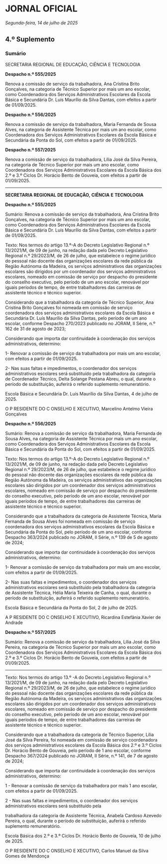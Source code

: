 # JORNAL OFICIAL

###### Segunda-feira, 14 de julho de 2025

## **4.º Suplemento**

### **Sumário**

SECRETARIA REGIONAL DE EDUCAÇÃO, CIÊNCIA E TECNOLOGIA

**Despacho n.º 555/2025**

Renova a comissão de serviço da trabalhadora, Ana Cristina Brito Gonçalves, na
categoria de Técnico Superior por mais um ano escolar, como Coordenadora dos
Serviços Administrativos Escolares da Escola Básica e Secundária Dr. Luís Maurílio
da Silva Dantas, com efeitos a partir de 01/09/2025.

**Despacho n.º 556/2025**

Renova a comissão de serviço da trabalhadora, Maria Fernanda de Sousa Alves, na
categoria de Assistente Técnica por mais um ano escolar, como Coordenadora dos
Serviços Administrativos Escolares da Escola Básica e Secundária da Ponta do Sol,
com efeitos a partir de 01/09/2025.

**Despacho n.º 557/2025**

Renova a comissão de serviço da trabalhadora, Lília José da Silva Pereira, na
categoria de Técnico Superior por mais um ano escolar, como Coordenadora dos
Serviços Administrativos Escolares da Escola Básica dos 2.º e 3.º Ciclos Dr. Horácio
Bento de Gouveia, com efeitos a partir de 01/09/2025.




---

**SECRETARIA** **REGIONAL** **DE** **EDUCAÇÃO,** **CIÊNCIA** **E** **TECNOLOGIA**


**Despacho n.º 555/2025**


Sumário:
Renova a comissão de serviço da trabalhadora, Ana Cristina Brito Gonçalves, na categoria de Técnico Superior por mais um ano escolar,
como Coordenadora dos Serviços Administrativos Escolares da Escola Básica e Secundária Dr. Luís Maurílio da Silva Dantas, com
efeitos a partir de 01/09/2025.

Texto:
Nos termos do artigo 13.º-A do Decreto Legislativo Regional n.º 13/2021/M, de 09 de junho, na redação dada pelo Decreto
Legislativo Regional n.º 29/2023/M, de 26 de julho, que estabelece o regime jurídico do pessoal não docente das organizações
escolares da rede pública da Região Autónoma da Madeira, os serviços administrativos das organizações escolares são
dirigidos por um coordenador dos serviços administrativos escolares, nomeado em comissão de serviço por despacho do
presidente do conselho executivo, pelo período de um ano escolar, renovável por iguais períodos de tempo, de entre
trabalhadores das carreiras de assistente técnico e técnico superior.

Considerando que a trabalhadora da categoria de Técnico Superior, Ana Cristina Brito Gonçalves foi nomeada em
comissão de serviço coordenadora dos serviços administrativos escolares da Escola Básica e Secundária Dr. Luís Maurílio da
Silva Dantas, pelo período de um ano escolar, conforme Despacho 270/2023 publicado no JORAM, II Série, n.º 162 de 31 de
agosto de 2023;

Considerando que importa dar continuidade à coordenação dos serviços administrativos, determino:

1- Renovar a comissão de serviço da trabalhadora por mais um ano escolar, com efeitos a partir de 01/09/2025.

2- Nas suas faltas e impedimentos, o coordenador dos serviços administrativos escolares será substituído pela
trabalhadora da categoria de Coordenador Técnico, Delta Solange Pestana Abreu, o qual, durante o período de
substituição, auferirá o referido suplemento remuneratório.

Escola Básica e Secundária Dr. Luís Maurílio da Silva Dantas, 4 de julho de 2025.

O P RESIDENTE DO C ONSELHO E XECUTIVO, Marcelino Antelmo Vieira Gonçalves


**Despacho n.º 556/2025**


Sumário:
Renova a comissão de serviço da trabalhadora, Maria Fernanda de Sousa Alves, na categoria de Assistente Técnica por mais um ano
escolar, como Coordenadora dos Serviços Administrativos Escolares da Escola Básica e Secundária da Ponta do Sol, com efeitos a partir
de 01/09/2025.

Texto:
Nos termos do artigo 13.º-A do Decreto Legislativo Regional n.º 13/2021/M, de 09 de junho, na redação dada pelo Decreto
Legislativo Regional n.º 29/2023/M, de 26 de julho, que estabelece o regime jurídico do pessoal não docente das organizações
escolares da rede pública da Região Autónoma da Madeira, os serviços administrativos das organizações escolares são
dirigidos por um coordenador dos serviços administrativos escolares, nomeado em comissão de serviço por despacho do
presidente do conselho executivo, pelo período de um ano escolar, renovável por iguais períodos de tempo, de entre
trabalhadores das carreiras de assistente técnico e técnico superior.

Considerando que a trabalhadora da categoria de Assistente Técnica, Maria Fernanda de Sousa Alves foi nomeada em
comissão de serviço coordenadora dos serviços administrativos escolares da Escola Básica e Secundária da Ponta do Sol, pelo
período de um ano escolar, conforme Despacho 363/2024 publicado no JORAM, II Série, n.º 139 de 5 de agosto de 2024;

Considerando que importa dar continuidade à coordenação dos serviços administrativos, determino:

1- Renovar a comissão de serviço da trabalhadora por mais um ano escolar, com efeitos a partir de 01/09/2025.

2- Nas suas faltas e impedimentos, o coordenador dos serviços administrativos escolares será substituído pela
trabalhadora da categoria de Assistente Técnica, Hélia Maria Teixeira de Canha, o qual, durante o período de
substituição, auferirá o referido suplemento remuneratório.

Escola Básica e Secundária da Ponta do Sol, 2 de julho de 2025.


A P RESIDENTE DO C ONSELHO E XECUTIVO, Ricardina Estefânia Xavier de Andrade


**Despacho n.º 557/2025**


Sumário:
Renova a comissão de serviço da trabalhadora, Lília José da Silva Pereira, na categoria de Técnico Superior por mais um ano escolar,
como Coordenadora dos Serviços Administrativos Escolares da Escola Básica dos 2.º e 3.º Ciclos Dr. Horácio Bento de Gouveia, com
efeitos a partir de 01/09/2025.




---

Texto:
Nos termos do artigo 13.º -A do Decreto Legislativo Regional n.º 13/2021/M, de 09 de junho, na redação dada pelo
Decreto Legislativo Regional n.º 29/2023/M, de 26 de julho, que estabelece o regime jurídico do pessoal não docente das
organizações escolares da rede pública da Região Autónoma da Madeira, os serviços administrativos das organizações
escolares são dirigidos por um coordenador dos serviços administrativos escolares, nomeado em comissão de serviço por
despacho do presidente do conselho executivo, pelo período de um ano escolar, renovável por iguais períodos de tempo, de
entre trabalhadores das carreiras de assistente técnico e técnico superior.

Considerando que a trabalhadora da categoria de Técnico Superior, Lília José da Silva Pereira, foi nomeada em comissão
de serviço coordenadora dos serviços administrativos escolares da Escola Básica dos 2.º e 3.º Ciclos Dr. Horácio Bento de
Gouveia, pelo período de 1 ano escolar, conforme Despacho 367/2024 publicado no JORAM, II Série, n.º 141, de 7 de agosto
de 2024;

Considerando que importa dar continuidade à coordenação dos serviços administrativos, determino:

1 - Renovar a comissão de serviço da trabalhadora por mais 1 ano escolar, com efeitos a partir de 01/09/2025.

2 - Nas suas faltas e impedimentos, o coordenador dos serviços administrativos escolares será substituído pela

trabalhadora da categoria de Assistente Técnica, Anabela Cardoso Azevedo Pereira, o qual, durante o período de
substituição, auferirá o referido suplemento remuneratório.


Escola Básica dos 2.º e 3.º Ciclos Dr. Horácio Bento de Gouveia, 10 de julho de 2025.


O P RESIDENTE DO C ONSELHO E XECUTIVO, Carlos Manuel da Silva Gomes de Mendonça

